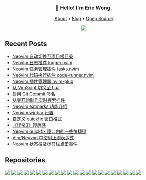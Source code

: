 <h3 align="center">👋 Hello! I'm Eric Wong.</h3>
<p align="center">
  <a href="https://wsdjeg.net/about/">About</a> •
  <a href="https://wsdjeg.net">Blog</a> •
  <a href="https://wsdjeg.net/git/">Open Source</a>
</p>

<p align="center">
<a href="https://github.com/wsdjeg">
<img src="https://github-readme-stats.vercel.app/api?username=wsdjeg&show_icons=true">
</a>
</p>

## Recent Posts

<!-- BLOG-POST-LIST:START -->
- [Neovim 自动切换至项目根目录](https://wsdjeg.net/neovim-project-root-manager/)
- [Neovim 日志插件 logger.nvim](https://wsdjeg.net/neovim-logger/)
- [Neovim 任务管理插件 tasks.nvim](https://wsdjeg.net/tasks-manager-for-neovim/)
- [Neovim 代码执行插件 code-runner.nvim](https://wsdjeg.net/neovim-code-runner/)
- [Neovim 插件管理器 nvim-plug](https://wsdjeg.net/neovim-plugin-manager-nvim-plug/)
- [从 VimScipt 切换至 Lua](https://wsdjeg.net/from-vimscript-to-lua/)
- [启用 Git Commit 签名](https://wsdjeg.net/enable-git-commit-signing/)
- [从零开始制作实时搜索插件](https://wsdjeg.net/create-a-searching-plugin-from-scratch/)
- [Neovim extmarks 功能介绍](https://wsdjeg.net/neovim-extmarks/)
- [Neovim winbar 设置](https://wsdjeg.net/neovim-winbar/)
- [自定义 quickfix 窗口格式](https://wsdjeg.net/custom-quickfix-format/)
- [《误杀3》观后感](https://wsdjeg.net/20250108/)
- [Neovim quickfix 窗口内的一些快捷键](https://wsdjeg.net/key-bindings-for-neovim-quickfix-window/)
- [Vim/Neovim 中使用正则表达式](https://wsdjeg.net/using-regular-expressions-in-vim-and-neovim/)
- [Neovim 状态栏及标签栏点击事件](https://wsdjeg.net/neovim-tabline-statusline-click-events/)
<!-- BLOG-POST-LIST:END -->

## Repositories

<!-- wsdjeg repos start -->
<a href="https://github.com/wsdjeg/record-key.nvim">
  <img align="center" src="https://github-readme-stats.vercel.app/api/pin/?username=wsdjeg&repo=record-key.nvim" />
</a>

<a href="https://github.com/wsdjeg/terminal.nvim">
  <img align="center" src="https://github-readme-stats.vercel.app/api/pin/?username=wsdjeg&repo=terminal.nvim" />
</a>

<a href="https://github.com/wsdjeg/format.nvim">
  <img align="center" src="https://github-readme-stats.vercel.app/api/pin/?username=wsdjeg&repo=format.nvim" />
</a>

<a href="https://github.com/wsdjeg/logger.nvim">
  <img align="center" src="https://github-readme-stats.vercel.app/api/pin/?username=wsdjeg&repo=logger.nvim" />
</a>

<a href="https://github.com/wsdjeg/nvim-plug">
  <img align="center" src="https://github-readme-stats.vercel.app/api/pin/?username=wsdjeg&repo=nvim-plug" />
</a>

<a href="https://github.com/wsdjeg/git.vim">
  <img align="center" src="https://github-readme-stats.vercel.app/api/pin/?username=wsdjeg&repo=git.vim" />
</a>

<a href="https://github.com/wsdjeg/vim-zettelkasten">
  <img align="center" src="https://github-readme-stats.vercel.app/api/pin/?username=wsdjeg&repo=vim-zettelkasten" />
</a>

<a href="https://github.com/wsdjeg/rooter.nvim">
  <img align="center" src="https://github-readme-stats.vercel.app/api/pin/?username=wsdjeg&repo=rooter.nvim" />
</a>

<a href="https://github.com/wsdjeg/mru.nvim">
  <img align="center" src="https://github-readme-stats.vercel.app/api/pin/?username=wsdjeg&repo=mru.nvim" />
</a>

<a href="https://github.com/wsdjeg/repl.nvim">
  <img align="center" src="https://github-readme-stats.vercel.app/api/pin/?username=wsdjeg&repo=repl.nvim" />
</a>

<a href="https://github.com/wsdjeg/scrollbar.vim">
  <img align="center" src="https://github-readme-stats.vercel.app/api/pin/?username=wsdjeg&repo=scrollbar.vim" />
</a>

<a href="https://github.com/wsdjeg/flygrep.nvim">
  <img align="center" src="https://github-readme-stats.vercel.app/api/pin/?username=wsdjeg&repo=flygrep.nvim" />
</a>

<a href="https://github.com/wsdjeg/cpicker.nvim">
  <img align="center" src="https://github-readme-stats.vercel.app/api/pin/?username=wsdjeg&repo=cpicker.nvim" />
</a>

<a href="https://github.com/wsdjeg/iedit.nvim">
  <img align="center" src="https://github-readme-stats.vercel.app/api/pin/?username=wsdjeg&repo=iedit.nvim" />
</a>

<a href="https://github.com/wsdjeg/ChineseLinter.vim">
  <img align="center" src="https://github-readme-stats.vercel.app/api/pin/?username=wsdjeg&repo=ChineseLinter.vim" />
</a>

<a href="https://github.com/wsdjeg/code-runner.nvim">
  <img align="center" src="https://github-readme-stats.vercel.app/api/pin/?username=wsdjeg&repo=code-runner.nvim" />
</a>

<a href="https://github.com/wsdjeg/ctrlg.nvim">
  <img align="center" src="https://github-readme-stats.vercel.app/api/pin/?username=wsdjeg&repo=ctrlg.nvim" />
</a>

<a href="https://github.com/wsdjeg/tasks.nvim">
  <img align="center" src="https://github-readme-stats.vercel.app/api/pin/?username=wsdjeg&repo=tasks.nvim" />
</a>

<a href="https://github.com/wsdjeg/statusline.nvim">
  <img align="center" src="https://github-readme-stats.vercel.app/api/pin/?username=wsdjeg&repo=statusline.nvim" />
</a>

<a href="https://github.com/wsdjeg/tabline.nvim">
  <img align="center" src="https://github-readme-stats.vercel.app/api/pin/?username=wsdjeg&repo=tabline.nvim" />
</a>

<a href="https://github.com/wsdjeg/todo.nvim">
  <img align="center" src="https://github-readme-stats.vercel.app/api/pin/?username=wsdjeg&repo=todo.nvim" />
</a>

<a href="https://github.com/wsdjeg/dashboard-nvim">
  <img align="center" src="https://github-readme-stats.vercel.app/api/pin/?username=wsdjeg&repo=dashboard-nvim" />
</a>

<!-- wsdjeg repos end -->


